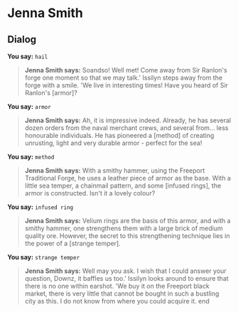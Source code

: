 # Jenna Smith
## Dialog

**You say:** `hail`



>**Jenna Smith says:** Soandso!  Well met!  Come away from Sir Ranlon's forge one moment so that we may talk.'  Issilyn steps away from the forge with a smile.  'We live in interesting times!  Have you heard of Sir Ranlon's [armor]?

**You say:** `armor`



>**Jenna Smith says:** Ah, it is impressive indeed.  Already, he has several dozen orders from the naval merchant crews, and several from... less honourable individuals.  He has pioneered a [method] of creating unrusting, light and very durable armor - perfect for the sea!

**You say:** `method`



>**Jenna Smith says:** With a smithy hammer, using the Freeport Traditional Forge, he uses a leather piece of armor as the base.  With a little sea temper, a chainmail pattern, and some [infused rings], the armor is constructed.  Isn't it a lovely colour?

**You say:** `infused ring`



>**Jenna Smith says:** Velium rings are the basis of this armor, and with a smithy hammer, one strengthens them with a large brick of medium quality ore.  However, the secret to this strengthening technique lies in the power of a [strange temper].

**You say:** `strange temper`



>**Jenna Smith says:** Well may you ask.  I wish that I could answer your question, Downz, it baffles us too.'  Issilyn looks around to ensure that there is no one within earshot.  'We buy it on the Freeport black market, there is very little that cannot be bought in such a bustling city as this.  I do not know from where you could acquire it.
end